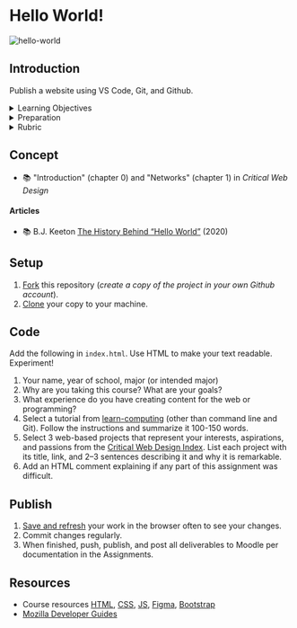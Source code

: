 
# Hello World!

![hello-world](assets/img/hello-world.png)





## Introduction

Publish a website using VS Code, Git, and Github.


<details>
<summary>Learning Objectives</summary>

Students who complete this assignment will be able to:

- Compare markup languages and describe the primary function of HTML on the web.
- Describe the anatomy of a web page, including elements, tags, attributes, and nesting.
- Use HTML to create a basic web page.
- Explain essential computing concepts from an activity in the [learn-computing](https://github.com/omundy/learn-computing) modules.
- Use Git and Github to fork, clone, update, and publish files in a repository.

</details>


<details>
<summary>Preparation</summary>

Complete the following to prepare for this assignment: 

- Chapter 1 of Critical Web Design
- Course content listed on the schedule

</details>


<details>
<summary>Rubric</summary>
See Moodle.
</details>







## Concept 

- 📚 "Introduction" (chapter 0) and "Networks" (chapter 1) in *Critical Web Design*


#### Articles

- 📚 B.J. Keeton [The History Behind “Hello World”](https://www.elegantthemes.com/blog/wordpress/the-history-behind-hello-world) (2020)





## Setup

1. [Fork](https://docs.github.com/en/get-started/quickstart/fork-a-repo#forking-a-repository) this repository (*create a copy of the project in your own Github account*).
1. [Clone](https://docs.github.com/en/get-started/quickstart/fork-a-repo#cloning-your-forked-repository) your copy to your machine. 




<!-- Add git milestones here 

1. Install Git on your machine
1. Create a repository from scratch
1. Publish a webspage

-->



## Code

Add the following in `index.html`. Use HTML to make your text readable. Experiment!

1. Your name, year of school, major (or intended major)
1. Why are you taking this course? What are your goals?
1. What experience do you have creating content for the web or programming?
1. Select a tutorial from [learn-computing](https://github.com/omundy/learn-computing) (other than command line and Git). Follow the instructions and summarize it 100-150 words.
1. Select 3 web-based projects that represent your interests, aspirations, and passions from the [Critical Web Design Index](https://omundy.github.io/critical-web-design-index/). List each project with its title, link, and 2–3 sentences describing it and why it is remarkable.
1. Add an HTML comment explaining if any part of this assignment was difficult.


## Publish

1. [Save and refresh](https://github.com/omundy/learn-computing/blob/main/topics/keyboard-shortcuts.md#web-development-edit-save-refresh-loop) your work in the browser often to see your changes.
1. Commit changes regularly.
1. When finished, push, publish, and post all deliverables to Moodle per documentation in the Assignments.


## Resources

- Course resources [HTML](https://github.com/omundy/dig245-critical-web-design/blob/main/topics/html-css/html.md), [CSS](https://github.com/omundy/dig245-critical-web-design/blob/main/topics/html-css/css.md), [JS](https://github.com/omundy/dig245-critical-web-design/blob/main/topics/javascript/javascript.md), [Figma](https://github.com/omundy/dig245-critical-web-design#figma), [Bootstrap](https://github.com/omundy/dig245-critical-web-design#bootstrap)
- [Mozilla Developer Guides](https://developer.mozilla.org/en-US/docs/Web/Guide)

